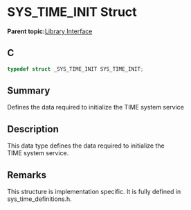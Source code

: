 # SYS\_TIME\_INIT Struct

**Parent topic:**[Library Interface](GUID-3D84F884-122D-4A4A-95DA-DFD8C2E84650.md)

## C

```c
typedef struct _SYS_TIME_INIT SYS_TIME_INIT;
```

## Summary

Defines the data required to initialize the TIME system service

## Description

This data type defines the data required to initialize the<br />TIME system service.

## Remarks

This structure is implementation specific. It is fully defined in sys\_time\_definitions.h.

